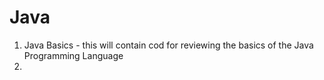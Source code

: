 # Java


1) Java Basics - this will contain cod for reviewing the basics of the Java Programming Language
2) 
